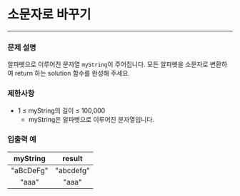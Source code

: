 # 소문자로 바꾸기
***

### 문제 설명
알파벳으로 이루어진 문자열 `myString`이 주어집니다. 모든 알파벳을 소문자로 변환하여 return 하는 solution 함수를 완성해 주세요.
### 제한사항
- 1 ≤ myString의 길이 ≤ 100,000
  - myString은 알파벳으로 이루어진 문자열입니다.
### 입출력 예
myString	|result
:--:|:--:
"aBcDeFg"|	"abcdefg"
"aaa"	|"aaa"
